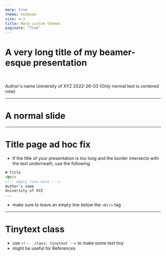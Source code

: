 ```yaml
---
marp: true
theme: neobeam
size: 4:3
title: Marp custom themes
paginate: "True"
---
```

<!-- _class: title -->

# A very long title of my beamer-esque presentation
<br/>

Author's name
University of XYZ
2022-26-03
(Only normal text is centered now)

---

# A normal slide



---
# Title page ad hoc fix

- If the title of your presentation is too long and the border intersects with the text underneath, use the following

```html
# Title
<br/>
<!-- empty line here --->
Author's name
University of XYZ
...
```
- make sure to leave an empty line below the `<br/>` tag

---
<!-- _class: tinytext -->
# Tinytext class

- use `<!-- _class: tinytext -->` to make some text tiny
- might be useful for References
